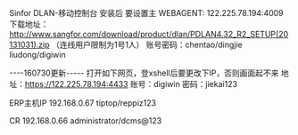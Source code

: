 Sinfor DLAN-移动控制台 
安装后 要设置主  WEBAGENT: 122.225.78.194:4009 
下载地址：http://www.sangfor.com/download/product/dlan/PDLAN4.32_R2_SETUP(20131031).zip 
（连线用户限制为1号1人）
账号密码：chentao/dingjie   liudong/digiwin
  
----160730更新-----
打开如下网页，登xshell后要更改下IP，否则画面起不来
地址：https://122.225.78.194:4433
账号：digiwin 密码：jiekai123

ERP主机IP  192.168.0.67 
tiptop/reppiz123 
  
CR  192.168.0.66    administrator/dcms@123

 
